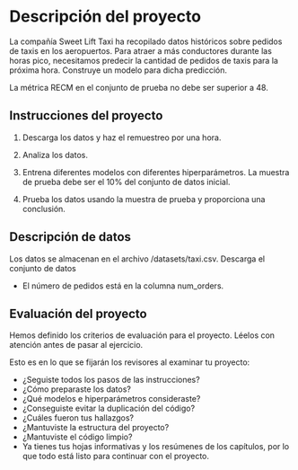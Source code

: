 # Descripción del proyecto

La compañía Sweet Lift Taxi ha recopilado datos históricos sobre pedidos de taxis en los aeropuertos. Para atraer a más conductores durante las horas pico, necesitamos predecir la cantidad de pedidos de taxis para la próxima hora. Construye un modelo para dicha predicción.

La métrica RECM en el conjunto de prueba no debe ser superior a 48.

## Instrucciones del proyecto

1. Descarga los datos y haz el remuestreo por una hora.

2. Analiza los datos.

3. Entrena diferentes modelos con diferentes hiperparámetros. La muestra de prueba debe ser el 10% del conjunto de datos inicial.

4. Prueba los datos usando la muestra de prueba y proporciona una conclusión.

## Descripción de datos

Los datos se almacenan en el archivo /datasets/taxi.csv.  Descarga el conjunto de datos

- El número de pedidos está en la columna num_orders.

## Evaluación del proyecto

Hemos definido los criterios de evaluación para el proyecto. Léelos con atención antes de pasar al ejercicio.

Esto es en lo que se fijarán los revisores al examinar tu proyecto:

- ¿Seguiste todos los pasos de las instrucciones?
- ¿Cómo preparaste los datos?
- ¿Qué modelos e hiperparámetros consideraste?
- ¿Conseguiste evitar la duplicación del código?
- ¿Cuáles fueron tus hallazgos?
- ¿Mantuviste la estructura del proyecto?
- ¿Mantuviste el código limpio?
- Ya tienes tus hojas informativas y los resúmenes de los capítulos, por lo que todo está listo para continuar con el proyecto.